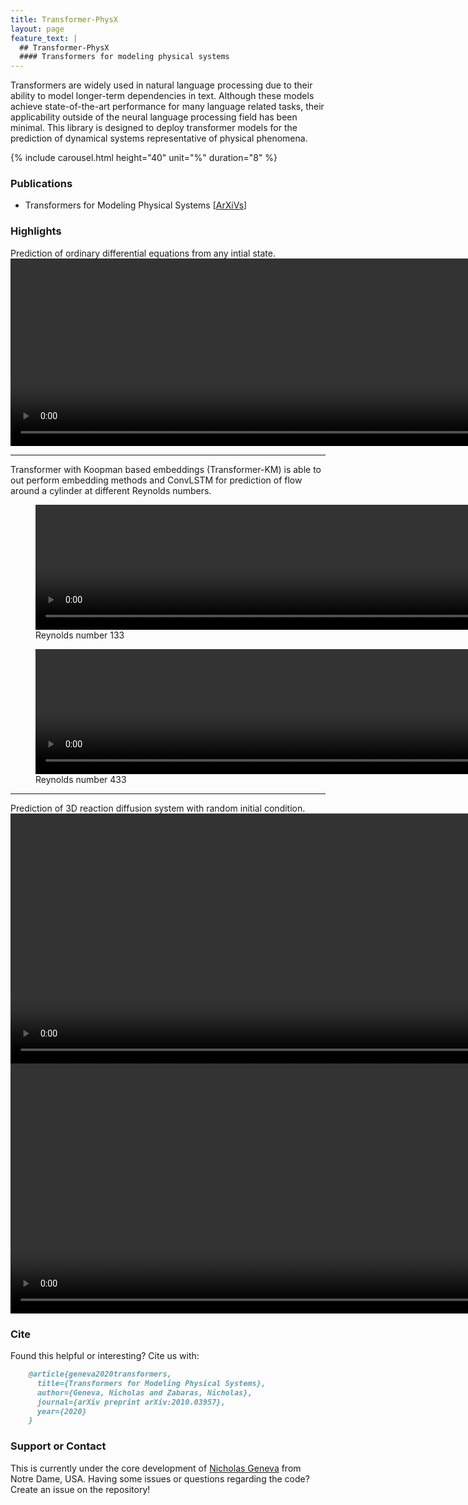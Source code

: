 ```yaml
---
title: Transformer-PhysX
layout: page
feature_text: |
  ## Transformer-PhysX
  #### Transformers for modeling physical systems
---
```

Transformers are widely used in natural language processing due to their ability to model longer-term dependencies in text.
Although these models achieve state-of-the-art performance for many language related tasks, their applicability outside of the neural language processing field has been minimal.
This library is designed to deploy transformer models for the prediction of dynamical systems representative of physical phenomena.

{% include carousel.html height="40" unit="%" duration="8" %}

### Publications

- Transformers for Modeling Physical Systems [[ArXiVs](https://arxiv.org/abs/2010.03957)]


### Highlights

Prediction of ordinary differential equations from any intial state.
<video width="1200" height="300" controls>
  <source src="assets/imgs/lorenz0.mp4" type="video/mp4">
  <source src="assets/imgs/lorenz0.webm" type="video/webm">
  Your browser does not support the video tag.
</video>

---

Transformer with Koopman based embeddings (Transformer-KM) is able to out perform embedding methods and ConvLSTM for prediction of flow around a cylinder at different Reynolds numbers.
<figure>
<video width="1200" height="200" controls>
  <source src="assets/imgs/cylinder0.mp4" type="video/mp4">
  <source src="assets/imgs/cylinder0.webm" type="video/webm">
  Your browser does not support the video tag.
</video>
<figcaption>Reynolds number 133</figcaption>
</figure>
<figure>
<video width="1200" height="200" controls>
  <source src="assets/imgs/cylinder1.mp4" type="video/mp4">
  <source src="assets/imgs/cylinder1.webm" type="video/webm">
  Your browser does not support the video tag.
</video>
<figcaption>Reynolds number 433</figcaption>
</figure>

---

Prediction of 3D reaction diffusion system with random initial condition.
<video width="1200" height="400" controls>
  <source src="assets/imgs/grayscott0.mp4" type="video/mp4">
  <source src="assets/imgs/grayscott0.webm" type="video/webm">
  Your browser does not support the video tag.
</video>
<video width="1200" height="400" controls>
  <source src="assets/imgs/grayscott1.mp4" type="video/mp4">
  <source src="assets/imgs/grayscott1.webm" type="video/webm">
  Your browser does not support the video tag.
</video>

### Cite

Found this helpful or interesting? Cite us with:

```markdown
    @article{geneva2020transformers,
      title={Transformers for Modeling Physical Systems},
      author={Geneva, Nicholas and Zabaras, Nicholas},
      journal={arXiv preprint arXiv:2010.03957},
      year={2020}
    }
```

### Support or Contact
This is currently under the core development of [Nicholas Geneva](https://nicholasgeneva.com/) from Notre Dame, USA.
Having some issues or questions regarding the code? Create an issue on the repository! 
